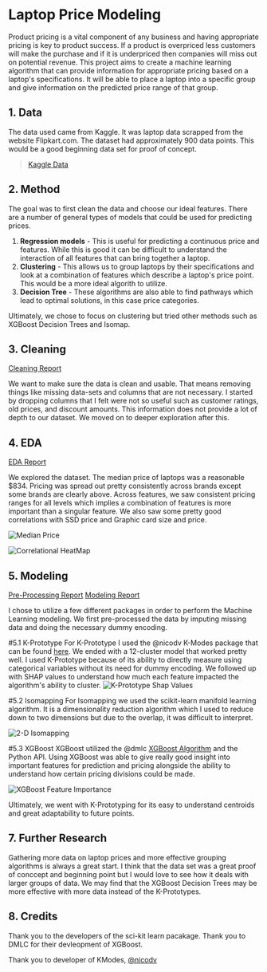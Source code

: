 # Laptop Price Modeling

Product pricing is a vital component of any business and having appropriate pricing is key to product success. If a product is overpriced less customers will make the purchase and if it is underpriced then companies will miss out on potential revenue. This project aims to create a machine learning algorithm that can provide information for appropriate pricing based on a laptop's specifications. It will be able to place a laptop into a specific group and give information on the predicted price range of that group.

## 1. Data

The data used came from Kaggle. It was laptop data scrapped from the website Flipkart.com. The dataset had approximately 900 data points. This would be a good beginning data set for proof of concept. 

> [Kaggle Data](https://www.kaggle.com/datasets/kuchhbhi/2022-march-laptop-data)

## 2. Method 

The goal was to first clean the data and choose our ideal features. There are a number of general types of models that could be used for predicting prices.

1. **Regression models** - This is useful for predicting a continuous price and features. While this is good it can be difficult to understand the interaction of all features that can bring together a laptop.
2. **Clustering** - This allows us to group laptops by their specifications and look at a combination of features which describe a laptop's price point. This would be a more ideal algorith to utilize.
3. **Decision Tree** - These algorithms are also able to find pathways which lead to optimal solutions, in this case price categories. 

Ultimately, we chose to focus on clustering but tried other methods such as XGBoost Decision Trees and Isomap.

## 3. Cleaning
[Cleaning Report](https://github.com/naturesbless/LaptopPriceModeling/blob/84b50c4d82c8d3e8d925e2ed41a10953e1e80859/notebooks/Laptop%20Data%20Wrangling.ipynb)

We want to make sure the data is clean and usable. That means removing things like missing data-sets and columns that are not necessary. I started by dropping columns that I felt were not so useful such as customer ratings, old prices, and discount amounts. This information does not provide a lot of depth to our dataset. We moved on to deeper exploration after this.

## 4. EDA
[EDA Report](https://github.com/naturesbless/LaptopPriceModeling/blob/84b50c4d82c8d3e8d925e2ed41a10953e1e80859/notebooks/Laptop%20Data%20EDA.ipynb)

We explored the dataset. The median price of laptops was a reasonable $834. Pricing was spread out pretty consistently across brands except some brands are clearly above. Across features, we saw consistent pricing ranges for all levels which implies a combination of features is more important than a singular feature. We also saw some pretty good correlations with SSD price and Graphic card size and price.

![Median Price](./readme_files/medianprice.jpg)

![Correlational HeatMap](./readme_files/corr_heatmap.jpg)

## 5. Modeling
[Pre-Processing Report](https://github.com/naturesbless/LaptopPriceModeling/blob/1ba69064df1bb1591b8e693583ef2735fc70eebb/notebooks/Laptop%20Data%20Pre-processing.ipynb)
[Modeling Report](https://github.com/naturesbless/LaptopPriceModeling/blob/1ba69064df1bb1591b8e693583ef2735fc70eebb/notebooks/Laptop%20Pricing%20Modeling.ipynb)

I chose to utilize a few different packages in order to perform the Machine Learning modeling. We first pre-processed the data by imputing missing data and doing the necessary dummy encoding. 

#5.1 K-Prototype
For K-Prototype I used the @nicodv K-Modes package that can be found [here](https://github.com/nicodv/kmodes). We ended with a 12-cluster model that worked pretty well. 
I used K-Prototype because of its ability to directly measure using categorical variables without its need for dummy encoding. We followed up with SHAP values to understand how much each feature impacted the algorithm's ability to cluster.
![K-Prototype Shap Values](./readme_files/kproto_shap.jpg)

#5.2 Isomapping
For Isomapping we used the scikit-learn manifold learning algorithm. It is a dimensionality reduction algorithm which I used to reduce down to two dimensions but due to the overlap, it was difficult to interpret.

![2-D Isomapping](./readme_files/iso2d.jpg)

#5.3 XGBoost
XGBoost utilized the @dmlc [XGBoost Algorithm](https://github.com/dmlc/xgboost) and the Python API. Using XGBoost was able to give really good insight into important features for prediction and pricing alongside the ability to understand how certain pricing divisions could be made. 

![XGBoost Feature Importance](./readme_files/xgboost_feature.jpg)

Ultimately, we went with K-Prototyping for its easy to understand centroids and great adaptability to future points.

## 7. Further Research

Gathering more data on laptop prices and more effective grouping algorithms is always a great start. I think that the data set was a great proof of conccept and beginning point but I would love to see how it deals with larger groups of data. We may find that the XGBoost Decision Trees may be more effective with more data instead of the K-Prototypes. 

## 8. Credits
Thank you to the developers of the sci-kit learn pacakage. Thank you to DMLC for their devleopment of XGBoost. 

Thank you to developer of KModes, [@nicodv](https://github.com/nicodv/kmodes)
